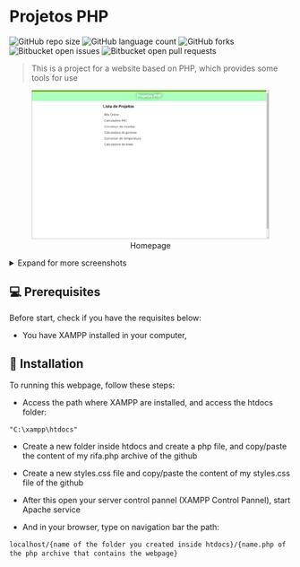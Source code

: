 # Projetos PHP

![GitHub repo size](https://img.shields.io/github/repo-size/kauavalim/ProjetosPHP?style=for-the-badge)
![GitHub language count](https://img.shields.io/github/languages/count/kauavalim/ProjetosPHP?style=for-the-badge)
![GitHub forks](https://img.shields.io/github/forks/kauavalim/ProjetosPHP?style=for-the-badge)
![Bitbucket open issues](https://img.shields.io/bitbucket/issues/kauavalim/ProjetosPHP?style=for-the-badge)
![Bitbucket open pull requests](https://img.shields.io/bitbucket/pr-raw/kauavalim/ProjetosPHP?style=for-the-badge)


> This is a project for a website based on PHP, which provides some tools for use

<figure>
    <img name="homepage" src="./static/Captura de tela homepage.png" alt="Screenshot Homepage height=50px width=50px">
    <figcaption style="text-align: center">Homepage</figcaption>
</figure>

<details>
    <summary>Expand for more screenshots</summary>

<figure>
    <img src="./static/Captura de tela rifa.png" alt="Screenshot Raffle Generator">
    <figcaption style="text-align: center">Raffle Generator</figcaption>
</figure>

<figure>
    <img src="./static/Captura de tela calculadoraIMC.png" alt="Screenshot IMC Calculator">
    <figcaption style="text-align: center">IMC Calculator</figcaption>
</figure>

<figure>
    <img src="./static/Captura de tela conversorMonetario.png" alt="Screenshot Currency Converter">
    <figcaption style="text-align: center">Currency Converter</figcaption>
</figure>

<figure>
    <img src="./static/Captura de tela calculadoraGorjetas.png" alt="Screenshot Tip Calculator">
    <figcaption style="text-align: center">Tip Calculator</figcaption>
</figure>

<figure>
    <img src="./static/Captura de tela conversorTemperatura.png" alt="Screenshot Temperature 
    Converter">
    <figcaption style="text-align: center">Temperature 
    Converter</figcaption>
</figure>

<figure>
    <img src="./static/Captura de tela calculadoraDeArea.png" alt="Screenshot Area Calculator">
    <figcaption style="text-align: center">Area Calculator</figcaption>
</figure>

</details>


## 💻 Prerequisites

Before start, check if you have the requisites below:

- You have XAMPP installed in your computer,

## 🚀 Installation

To running this webpage, follow these steps:

- Access the path where XAMPP are installed, and access the htdocs folder:

```
"C:\xampp\htdocs"
```

- Create a new folder inside htdocs and create a php file, and copy/paste the content of my rifa.php archive of the github

- Create a new styles.css file and copy/paste the content of my styles.css file of the github

- After this open your server control pannel (XAMPP Control Pannel), start Apache service

- And in your browser, type on navigation bar the path:

```
localhost/{name of the folder you created inside htdocs}/{name.php of the php archive that contains the webpage}
```